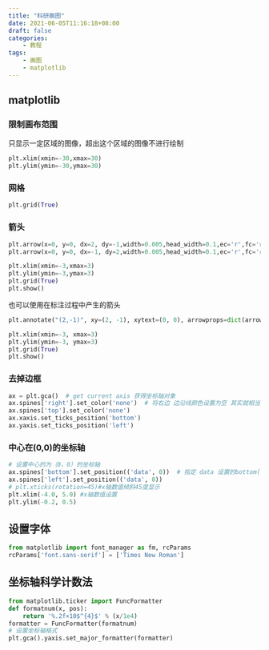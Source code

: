```yaml
---
title: "科研画图"
date: 2021-06-05T11:16:18+08:00
draft: false
categories:
    - 教程
tags:
    - 画图
    - matplotlib
---
```


## matplotlib

### 限制画布范围

只显示一定区域的图像，超出这个区域的图像不进行绘制

```python
plt.xlim(xmin=-30,xmax=30)
plt.ylim(ymin=-30,ymax=30)
```

### 网格

```python
plt.grid(True)
```

### 箭头

```python
plt.arrow(x=0, y=0, dx=2, dy=-1,width=0.005,head_width=0.1,ec='r',fc='r')
plt.arrow(x=0, y=0, dx=-1, dy=2,width=0.005,head_width=0.1,ec='r',fc='r')

plt.xlim(xmin=-3,xmax=3)
plt.ylim(ymin=-3,ymax=3)
plt.grid(True)
plt.show()
```

也可以使用在标注过程中产生的箭头

```python
plt.annotate("(2,-1)", xy=(2, -1), xytext=(0, 0), arrowprops=dict(arrowstyle="simple", color="r"))

plt.xlim(xmin=-3, xmax=3)
plt.ylim(ymin=-3, ymax=3)
plt.grid(True)
plt.show()
```

### 去掉边框

```python
ax = plt.gca()  # get current axis 获得坐标轴对象
ax.spines['right'].set_color('none')  # 将右边 边沿线颜色设置为空 其实就相当于抹掉这条边
ax.spines['top'].set_color('none')
ax.xaxis.set_ticks_position('bottom')
ax.yaxis.set_ticks_position('left')
```

### 中心在(0,0)的坐标轴

```python
# 设置中心的为（0，0）的坐标轴
ax.spines['bottom'].set_position(('data', 0))  # 指定 data 设置的bottom(也就是指定的x轴)绑定到y轴的0这个点上
ax.spines['left'].set_position(('data', 0))
# plt.xticks(rotation=45)#x轴数值倾斜45度显示
plt.xlim(-4.0, 5.0) #x轴数值设置
plt.ylim(-0.2, 0.5)
```

## 设置字体

```python
from matplotlib import font_manager as fm, rcParams
rcParams['font.sans-serif'] = ['Times New Roman']
```

## 坐标轴科学计数法

```python
from matplotlib.ticker import FuncFormatter
def formatnum(x, pos):
    return '%.2f×10$^{4}$' % (x/1e4)
formatter = FuncFormatter(formatnum)
# 设置坐标轴格式
plt.gca().yaxis.set_major_formatter(formatter)
```

